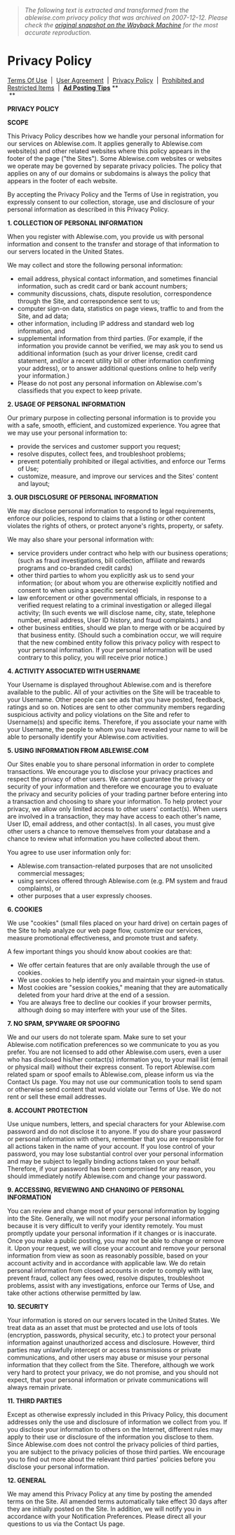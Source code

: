 > *The following text is extracted and transformed from the ablewise.com privacy policy that was archived on 2007-12-12. Please check the [original snapshot on the Wayback Machine](https://web.archive.org/web/20071212000342id_/http%3A//www.ablewise.com./details/PrivacyPolicy) for the most accurate reproduction.*

# Privacy Policy

  
[Terms Of Use](https://web.archive.org/details/TermsOfUse)  |  [User Agreement](https://web.archive.org/details/UserAgreement)  |  [Privacy Policy](https://web.archive.org/details/PrivacyPolicy)  |  [Prohibited and Restricted Items](https://web.archive.org/details/ProhibitedRestrictedItems)  |  [**Ad Posting Tips**](https://web.archive.org/details/AdPostingTips) **  
 **

 **PRIVACY POLICY**

  
**SCOPE**

This Privacy Policy describes how we handle your personal information for our services on Ablewise.com. It applies generally to Ablewise.com website(s) and other related websites where this policy appears in the footer of the page ("the Sites"). Some Ablewise.com websites or websites we operate may be governed by separate privacy policies. The policy that applies on any of our domains or subdomains is always the policy that appears in the footer of each website.

By accepting the Privacy Policy and the Terms of Use in registration, you expressly consent to our collection, storage, use and disclosure of your personal information as described in this Privacy Policy.

**1\. COLLECTION OF PERSONAL INFORMATION**

When you register with Ablewise.com, you provide us with personal information and consent to the transfer and storage of that information to our servers located in the United States.

We may collect and store the following personal information:

* email address, physical contact information, and sometimes financial information, such as credit card or bank account numbers;  
* community discussions, chats, dispute resolution, correspondence through the Site, and correspondence sent to us;  
* computer sign-on data, statistics on page views, traffic to and from the Site, and ad data;  
* other information, including IP address and standard web log information, and  
* supplemental information from third parties. (For example, if the information you provide cannot be verified, we may ask you to send us additional information (such as your driver license, credit card statement, and/or a recent utility bill or other information confirming your address), or to answer additional questions online to help verify your information.)  
* Please do not post any personal information on Ablewise.com's classifieds that you expect to keep private.

**2\. USAGE OF PERSONAL INFORMATION**

Our primary purpose in collecting personal information is to provide you with a safe, smooth, efficient, and customized experience. You agree that we may use your personal information to:

* provide the services and customer support you request;  
* resolve disputes, collect fees, and troubleshoot problems;  
* prevent potentially prohibited or illegal activities, and enforce our Terms of Use;  
* customize, measure, and improve our services and the Sites' content and layout;

**3\. OUR DISCLOSURE OF PERSONAL INFORMATION**

We may disclose personal information to respond to legal requirements, enforce our policies, respond to claims that a listing or other content violates the rights of others, or protect anyone's rights, property, or safety.

We may also share your personal information with:

* service providers under contract who help with our business operations; (such as fraud investigations, bill collection, affiliate and rewards programs and co-branded credit cards)  
* other third parties to whom you explicitly ask us to send your information; (or about whom you are otherwise explicitly notified and consent to when using a specific service)  
* law enforcement or other governmental officials, in response to a verified request relating to a criminal investigation or alleged illegal activity; (In such events we will disclose name, city, state, telephone number, email address, User ID history, and fraud complaints.) and  
* other business entities, should we plan to merge with or be acquired by that business entity. (Should such a combination occur, we will require that the new combined entity follow this privacy policy with respect to your personal information. If your personal information will be used contrary to this policy, you will receive prior notice.) 

**4\. ACTIVITY ASSOCIATED WITH USERNAME**

Your Username is displayed throughout Ablewise.com and is therefore available to the public. All of your activities on the Site will be traceable to your Username. Other people can see ads that you have posted, feedback, ratings and so on. Notices are sent to other community members regarding suspicious activity and policy violations on the Site and refer to Username(s) and specific items. Therefore, if you associate your name with your Username, the people to whom you have revealed your name to will be able to personally identify your Ablewise.com activities.

**5\. USING INFORMATION FROM ABLEWISE.COM**

Our Sites enable you to share personal information in order to complete transactions. We encourage you to disclose your privacy practices and respect the privacy of other users. We cannot guarantee the privacy or security of your information and therefore we encourage you to evaluate the privacy and security policies of your trading partner before entering into a transaction and choosing to share your information. To help protect your privacy, we allow only limited access to other users' contact(s). When users are involved in a transaction, they may have access to each other's name, User ID, email address, and other contact(s). In all cases, you must give other users a chance to remove themselves from your database and a chance to review what information you have collected about them.

You agree to use user information only for:

* Ablewise.com transaction-related purposes that are not unsolicited commercial messages;  
* using services offered through Ablewise.com (e.g. PM system and fraud complaints), or  
* other purposes that a user expressly chooses.

**6\. COOKIES**

We use "cookies" (small files placed on your hard drive) on certain pages of the Site to help analyze our web page flow, customize our services, measure promotional effectiveness, and promote trust and safety.

A few important things you should know about cookies are that:

* We offer certain features that are only available through the use of cookies.  
* We use cookies to help identify you and maintain your signed-in status.  
* Most cookies are "session cookies," meaning that they are automatically deleted from your hard drive at the end of a session.  
* You are always free to decline our cookies if your browser permits, although doing so may interfere with your use of the Sites.

**7\. NO SPAM, SPYWARE OR SPOOFING**

We and our users do not tolerate spam. Make sure to set your Ablewise.com notification preferences so we communicate to you as you prefer. You are not licensed to add other Ablewise.com users, even a user who has disclosed his/her contact(s) information you, to your mail list (email or physical mail) without their express consent. To report Ablewise.com related spam or spoof emails to Ablewise.com, please inform us via the Contact Us page. You may not use our communication tools to send spam or otherwise send content that would violate our Terms of Use. We do not rent or sell these email addresses.

**8\. ACCOUNT PROTECTION**

Use unique numbers, letters, and special characters for your Ablewise.com password and do not disclose it to anyone. If you do share your password or personal information with others, remember that you are responsible for all actions taken in the name of your account. If you lose control of your password, you may lose substantial control over your personal information and may be subject to legally binding actions taken on your behalf. Therefore, if your password has been compromised for any reason, you should immediately notify Ablewise.com and change your password.

**9\. ACCESSING, REVIEWING AND CHANGING OF PERSONAL INFORMATION**

You can review and change most of your personal information by logging into the Site. Generally, we will not modify your personal information because it is very difficult to verify your identity remotely. You must promptly update your personal information if it changes or is inaccurate. Once you make a public posting, you may not be able to change or remove it. Upon your request, we will close your account and remove your personal information from view as soon as reasonably possible, based on your account activity and in accordance with applicable law. We do retain personal information from closed accounts in order to comply with law, prevent fraud, collect any fees owed, resolve disputes, troubleshoot problems, assist with any investigations, enforce our Terms of Use, and take other actions otherwise permitted by law.

**10\. SECURITY**

Your information is stored on our servers located in the United States. We treat data as an asset that must be protected and use lots of tools (encryption, passwords, physical security, etc.) to protect your personal information against unauthorized access and disclosure. However, third parties may unlawfully intercept or access transmissions or private communications, and other users may abuse or misuse your personal information that they collect from the Site. Therefore, although we work very hard to protect your privacy, we do not promise, and you should not expect, that your personal information or private communications will always remain private.

**11\. THIRD PARTIES**

Except as otherwise expressly included in this Privacy Policy, this document addresses only the use and disclosure of information we collect from you. If you disclose your information to others on the Internet, different rules may apply to their use or disclosure of the information you disclose to them. Since Ablewise.com does not control the privacy policies of third parties, you are subject to the privacy policies of those third parties. We encourage you to find out more about the relevant third parties' policies before you disclose your personal information.

**12\. GENERAL**

We may amend this Privacy Policy at any time by posting the amended terms on the Site. All amended terms automatically take effect 30 days after they are initially posted on the Site. In addition, we will notify you in accordance with your Notification Preferences. Please direct all your questions to us via the Contact Us page.
